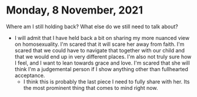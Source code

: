 #  Monday, 8 November, 2021

Where am I still holding back? What else do we still need to talk about?

- I will admit that I have held back a bit on sharing my more nuanced view on homosexuality. I'm scared that it will scare her away from faith. I'm scared that we could have to navigate that together with our child and that we would end up in very different places. I'm also not truly sure how I feel, and I want to lean towards grace and love. I'm scared that she will think I'm a judgemental person if I show anything other than fullhearted acceptance.
	- I think this is probably the last piece I need to fully share with her. Its the most prominent thing that comes to mind right now.